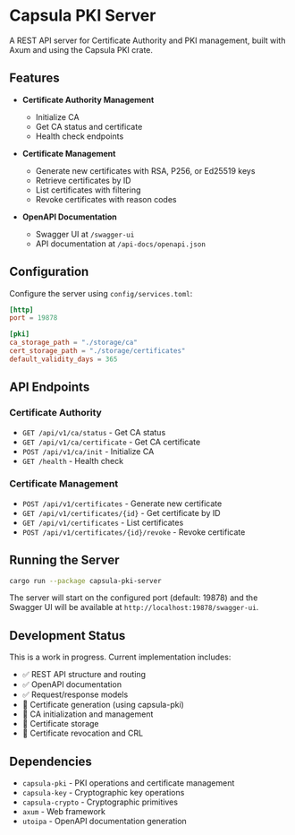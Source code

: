 # Capsula PKI Server

A REST API server for Certificate Authority and PKI management, built with Axum and using the Capsula PKI crate.

## Features

- **Certificate Authority Management**
  - Initialize CA
  - Get CA status and certificate
  - Health check endpoints

- **Certificate Management**
  - Generate new certificates with RSA, P256, or Ed25519 keys
  - Retrieve certificates by ID
  - List certificates with filtering
  - Revoke certificates with reason codes

- **OpenAPI Documentation**
  - Swagger UI at `/swagger-ui`
  - API documentation at `/api-docs/openapi.json`

## Configuration

Configure the server using `config/services.toml`:

```toml
[http]
port = 19878

[pki]
ca_storage_path = "./storage/ca"
cert_storage_path = "./storage/certificates"
default_validity_days = 365
```

## API Endpoints

### Certificate Authority
- `GET /api/v1/ca/status` - Get CA status
- `GET /api/v1/ca/certificate` - Get CA certificate
- `POST /api/v1/ca/init` - Initialize CA
- `GET /health` - Health check

### Certificate Management
- `POST /api/v1/certificates` - Generate new certificate
- `GET /api/v1/certificates/{id}` - Get certificate by ID
- `GET /api/v1/certificates` - List certificates
- `POST /api/v1/certificates/{id}/revoke` - Revoke certificate

## Running the Server

```bash
cargo run --package capsula-pki-server
```

The server will start on the configured port (default: 19878) and the Swagger UI will be available at `http://localhost:19878/swagger-ui`.

## Development Status

This is a work in progress. Current implementation includes:

- ✅ REST API structure and routing
- ✅ OpenAPI documentation
- ✅ Request/response models
- 🚧 Certificate generation (using capsula-pki)
- 🚧 CA initialization and management
- 🚧 Certificate storage
- 🚧 Certificate revocation and CRL

## Dependencies

- `capsula-pki` - PKI operations and certificate management
- `capsula-key` - Cryptographic key operations
- `capsula-crypto` - Cryptographic primitives
- `axum` - Web framework
- `utoipa` - OpenAPI documentation generation